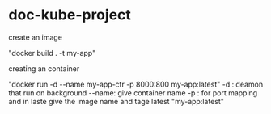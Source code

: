 # doc-kube-project

create an image 

"docker build . -t my-app"

creating an container

"docker run -d --name my-app-ctr -p 8000:800 my-app:latest"
  -d : deamon that run on background
  --name: give container name
  -p : for port mapping 
  and in laste give the image name and tage latest "my-app:latest"